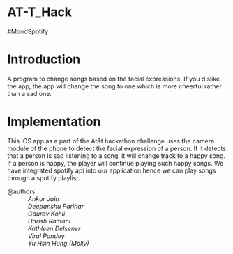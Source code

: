 # AT-T_Hack

#MoodSpotify

# Introduction
A program to change songs based on the facial expressions. If you dislike the app, the app will change the song to one which is more cheerful rather than a sad one. <br/>

# Implementation
This iOS app as a part of the At&t hackathon challenge uses the camera module of the phone to detect the facial expression of a person. If it detects that a person is sad listening to a song, it will change track to a happy song. If a person is happy, the player will continue playing such happy songs. We have integrated spotify api into our application hence we can play songs through a spotify playlist. 

@authors: <br/>
&nbsp;&nbsp;&nbsp;&nbsp;&nbsp;&nbsp;&nbsp;&nbsp;&nbsp;&nbsp;&nbsp;&nbsp;<i>Ankur Jain<br/>
&nbsp;&nbsp;&nbsp;&nbsp;&nbsp;&nbsp;&nbsp;&nbsp;&nbsp;&nbsp;&nbsp;&nbsp;Deepanshu Parihar<br/>
&nbsp;&nbsp;&nbsp;&nbsp;&nbsp;&nbsp;&nbsp;&nbsp;&nbsp;&nbsp;&nbsp;&nbsp;Gaurav Kohli<br/>
&nbsp;&nbsp;&nbsp;&nbsp;&nbsp;&nbsp;&nbsp;&nbsp;&nbsp;&nbsp;&nbsp;&nbsp;Harish Ramani<br/>
&nbsp;&nbsp;&nbsp;&nbsp;&nbsp;&nbsp;&nbsp;&nbsp;&nbsp;&nbsp;&nbsp;&nbsp;Kathleen Delsener<br/>
&nbsp;&nbsp;&nbsp;&nbsp;&nbsp;&nbsp;&nbsp;&nbsp;&nbsp;&nbsp;&nbsp;&nbsp;Viral Pandey<br/> 
&nbsp;&nbsp;&nbsp;&nbsp;&nbsp;&nbsp;&nbsp;&nbsp;&nbsp;&nbsp;&nbsp;&nbsp;Yu Hsin Hung (Molly)<br/></i>

